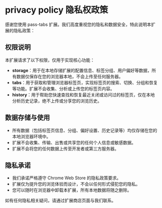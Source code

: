 # privacy policy 隐私权政策

感谢您使用 pass-tabs 扩展。我们高度重视您的隐私和数据安全，特此说明本扩展的隐私政策：

## 权限说明

本扩展请求了以下权限，仅用于实现核心功能：

- **storage**：用于在本地存储扩展的配置信息、标签分组、用户偏好等数据，所有数据仅保存在您的浏览器本地，不会上传至任何服务器。
- **tabs**：用于获取和管理浏览器标签页，实现标签页的搜索、切换、分组和恢复等功能。扩展不会收集、分析或上传您的标签页内容。
- **history**：用于帮助您快速查找和恢复最近关闭或访问过的标签页，仅在本地分析历史记录，绝不上传或分享您的浏览历史。

## 数据存储与使用

- 所有数据（包括标签页信息、分组、偏好设置、历史记录等）均仅存储在您的本地浏览器环境中。
- 扩展不会收集、传输、出售或共享您的任何个人信息或敏感数据。
- 扩展不会将您的任何数据上传至开发者或第三方服务器。

## 隐私承诺

- 我们承诺严格遵守 Chrome Web Store 的隐私政策要求。
- 扩展仅为提升您的浏览体验而设计，不会以任何形式侵犯您的隐私。
- 您可以随时在浏览器中卸载本扩展，所有本地数据将随之删除。

如有任何隐私相关疑问，请通过扩展商店页面与我们联系。
